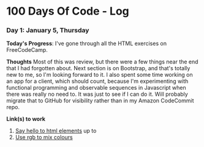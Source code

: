 # 100 Days Of Code - Log
<!---
### Day 0: February 30, 2016 (Example 1)
##### (delete me or comment me out)

**Today's Progress**: Fixed CSS, worked on canvas functionality for the app.

**Thoughts:** I really struggled with CSS, but, overall, I feel like I am slowly getting better at it. Canvas is still new for me, but I managed to figure out some basic functionality.

**Link to work:** [Calculator App](http://www.example.com)

### Day 0: February 30, 2016 (Example 2)
##### (delete me or comment me out)

**Today's Progress**: Fixed CSS, worked on canvas functionality for the app.

**Thoughts**: I really struggled with CSS, but, overall, I feel like I am slowly getting better at it. Canvas is still new for me, but I managed to figure out some basic functionality.

**Link(s) to work**: [Calculator App](http://www.example.com)
-->

### Day 1: January 5, Thursday

**Today's Progress**: I've gone through all the HTML exercises on FreeCodeCamp.

**Thoughts** Most of this was review, but there were a few things near the end that I had forgotten about. Next section is on Bootstrap, and that's totally new to me, so I'm looking forward to it. 
I also spent some time working on an app for a client, which should count, because I'm experimenting with functional programming and observable sequences in Javascript when there was really no need to. It was just to see if I can do it. Will probably migrate that to GitHub for visibility rather than in my Amazon CodeCommit repo.

**Link(s) to work**
1. [Say hello to html elements](https://www.freecodecamp.com/challenges/say-hello-to-html-elements)
up to 
2. [Use rgb to mix colours](https://www.freecodecamp.com/challenges/use-rgb-to-mix-colors)
